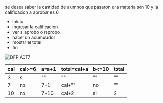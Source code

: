 se desea saber la cantidad de alumnos que pasaron una materia son 10 y la calificacion a aprobar es 6   
* inicio
* ingresar la calificacion
* ver si aprobo o reprobo
* hacer un acumulador
* mostar el total
* fin

![DFP ACT7](https://github.com/Alexcairo23/Diagramas-ICI/assets/144750904/2fec5e5f-faa6-42d3-80b9-ac77dfe83ad6)

<table>
<thead>
	<tr>
		<th>cal</th>
		<th>cal>=6</th>
		<th>a=a+1</th>
		<th>total=cal+a</th>
		<th>b<=10</th>
		<th>total</th>
	</tr>
</thead>
<tbody>
	<tr>
		<td>3</td>
		<td>si</td>
		<td>""</td>
		<td>""</td>
		<td>""</td>
		<td>""</td>
	</tr>
	    <td>7</td>
		<td>no</td>
		<td>7+1</td>
		<td>cal+""</td>
		<td>no</td>
		<td>""</td>
	</tr>
		<td>10</td>
		<td>no</td>
		<td>7+10</td>
		<td>cal+2</td>
		<td>si</td>
		<td>2</td>
	</tr>
</tbody>
</table>

